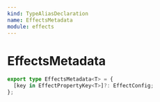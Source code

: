 ```yaml
---
kind: TypeAliasDeclaration
name: EffectsMetadata
module: effects
---
```


# EffectsMetadata

```ts
export type EffectsMetadata<T> = {
  [key in EffectPropertyKey<T>]?: EffectConfig;
};
```
